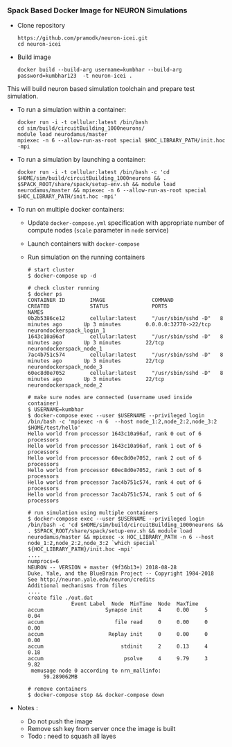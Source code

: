 ### Spack Based Docker Image for NEURON Simulations


- Clone repository

    ```
    https://github.com/pramodk/neuron-icei.git
    cd neuron-icei
    ```

- Build image

    ```
    docker build --build-arg username=kumbhar --build-arg password=kumbhar123  -t neuron-icei .
    ```
This will build neuron based simulation toolchain and prepare test simulation.


- To run a simulation within a container:

    ```
    docker run -i -t cellular:latest /bin/bash
    cd sim/build/circuitBuilding_1000neurons/
    module load neurodamus/master
    mpiexec -n 6 --allow-run-as-root special $HOC_LIBRARY_PATH/init.hoc -mpi
    ```
- To run a simulation by launching a container:

    ```
    docker run -i -t cellular:latest /bin/bash -c 'cd $HOME/sim/build/circuitBuilding_1000neurons && . $SPACK_ROOT/share/spack/setup-env.sh && module load neurodamus/master && mpiexec -n 6 --allow-run-as-root special $HOC_LIBRARY_PATH/init.hoc -mpi'
    ```

- To run on multiple docker containers:
	- Update `docker-compose.yml` specification with appropriate number of compute nodes (`scale` parameter in `node` service)
	- Launch containers with `docker-compose`
	- Run simulation on the running containers

	    ```
	    # start cluster
	    $ docker-compose up -d

	    # check cluster running
	    $ docker ps
		CONTAINER ID        IMAGE               COMMAND               CREATED             STATUS              PORTS                   NAMES
		0b2b5386ce12        cellular:latest     "/usr/sbin/sshd -D"   8 minutes ago       Up 3 minutes        0.0.0.0:32770->22/tcp   neurondockerspack_login_1
		1643c10a96af        cellular:latest     "/usr/sbin/sshd -D"   8 minutes ago       Up 3 minutes        22/tcp                  neurondockerspack_node_1
		7ac4b751c574        cellular:latest     "/usr/sbin/sshd -D"   8 minutes ago       Up 3 minutes        22/tcp                  neurondockerspack_node_3
		60ec8d0e7052        cellular:latest     "/usr/sbin/sshd -D"   8 minutes ago       Up 3 minutes        22/tcp                  neurondockerspack_node_2

		# make sure nodes are connected (username used inside container)
		$ USERNAME=kumbhar
		$ docker-compose exec --user $USERNAME --privileged login /bin/bash -c 'mpiexec -n 6  --host node_1:2,node_2:2,node_3:2 $HOME/test/hello'
		Hello world from processor 1643c10a96af, rank 0 out of 6 processors
		Hello world from processor 1643c10a96af, rank 1 out of 6 processors
		Hello world from processor 60ec8d0e7052, rank 2 out of 6 processors
		Hello world from processor 60ec8d0e7052, rank 3 out of 6 processors
		Hello world from processor 7ac4b751c574, rank 4 out of 6 processors
		Hello world from processor 7ac4b751c574, rank 5 out of 6 processors

		# run simulation using multiple containers
		$ docker-compose exec --user $USERNAME --privileged login /bin/bash -c 'cd $HOME/sim/build/circuitBuilding_1000neurons && . $SPACK_ROOT/share/spack/setup-env.sh && module load neurodamus/master && mpiexec -x HOC_LIBRARY_PATH -n 6 --host node_1:2,node_2:2,node_3:2 `which special` ${HOC_LIBRARY_PATH}/init.hoc -mpi'
		....
		numprocs=6
		NEURON -- VERSION + master (9f36b13+) 2018-08-28
		Duke, Yale, and the BlueBrain Project -- Copyright 1984-2018
		See http://neuron.yale.edu/neuron/credits
		Additional mechanisms from files
		....
		create file ./out.dat
					  Event Label  Node  MinTime  Node  MaxTime
		accum                    Synapse init     4     0.00     5     0.04
		accum                       file read     0     0.00     0     0.00
		accum                     Replay init     0     0.00     0     0.00
		accum                         stdinit     2     0.13     4     0.18
		accum                          psolve     4     9.79     3     9.82
		 memusage node 0 according to nrn_mallinfo:
			 59.289062MB

		# remove containers
		$ docker-compose stop && docker-compose down
	    ```

- Notes :
    * Do not push the image
    * Remove ssh key from server once the image is built
    * Todo : need to squash all layes
